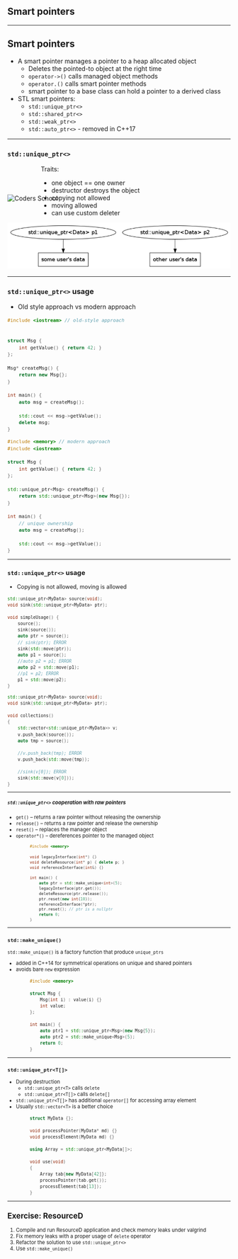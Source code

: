 ﻿<h2>Smart pointers</h2>

<div class="multicolumn" style="height: 400px; position: relative;">
<div class="col">
    <div style="position: absolute; bottom: 0">
        <img height=200 data-src="img/logo.png" src="img/logo.png" alt="Coders School" class="plain" style="margin-bottom: 0">
    </div>
</div>

<div class="col">
</div>

___

## Smart pointers

* <!-- .element: class="fragment fade-in" --> A smart pointer manages a pointer to a heap allocated object

  * <!-- .element: class="fragment fade-in" --> Deletes the pointed-to object at the right time
  * <!-- .element: class="fragment fade-in" --> <code>operator->()</code> calls managed object methods
  * <!-- .element: class="fragment fade-in" --> <code>operator.()</code> calls smart pointer methods
  * <!-- .element: class="fragment fade-in" --> smart pointer to a base class can hold a pointer to a derived class

* <!-- .element: class="fragment fade-in" --> STL smart pointers:

  * <!-- .element: class="fragment fade-in" --> <code>std::unique_ptr<></code>
  * <!-- .element: class="fragment fade-in" --> <code>std::shared_ptr<></code>
  * <!-- .element: class="fragment fade-in" --> <code>std::weak_ptr<></code>
  * <!-- .element: class="fragment fade-in" --> <code>std::auto_ptr<></code> - removed in C++17

___

### `std::unique_ptr<>`

<div style="width: 70%; margin: 0 auto">

Traits:

* <!-- .element: class="fragment fade-in" --> one object == one owner
* <!-- .element: class="fragment fade-in" --> destructor destroys the object
* <!-- .element: class="fragment fade-in" --> copying not allowed
* <!-- .element: class="fragment fade-in" --> moving allowed
* <!-- .element: class="fragment fade-in" --> can use custom deleter

</div>

<img src="img/uniqueptr.png" data-src="img/uniqueptr.png" alt="unique pointers" class="plain">

___

### `std::unique_ptr<>` usage

* Old style approach vs modern approach

<div class="multicolumn" style="font-size: 90%">
<div class="col">

```cpp
#include <iostream> // old-style approach


struct Msg {
    int getValue() { return 42; }
};

Msg* createMsg() {
    return new Msg{};
}

int main() {
    auto msg = createMsg();

    std::cout << msg->getValue();
    delete msg;
}
```

</div>

<div class="col">

```cpp
#include <memory> // modern approach
#include <iostream>

struct Msg {
    int getValue() { return 42; }
};

std::unique_ptr<Msg> createMsg() {
    return std::unique_ptr<Msg>(new Msg{});
}

int main() {
    // unique ownership
    auto msg = createMsg();

    std::cout << msg->getValue();
}
```

</div>

___

### `std::unique_ptr<>` usage

* Copying is not allowed, moving is allowed

<div class="multicolumn" style="font-size: 90%">
<div class="col">

```cpp
std::unique_ptr<MyData> source(void);
void sink(std::unique_ptr<MyData> ptr);

void simpleUsage() {
    source();
    sink(source());
    auto ptr = source();
    // sink(ptr); ERROR
    sink(std::move(ptr));
    auto p1 = source();
    //auto p2 = p1; ERROR
    auto p2 = std::move(p1);
    //p1 = p2; ERROR
    p1 = std::move(p2);
}

```

</div>

<div class="col">

```cpp
std::unique_ptr<MyData> source(void);
void sink(std::unique_ptr<MyData> ptr);

void collections()
{
    std::vector<std::unique_ptr<MyData>> v;
    v.push_back(source());
    auto tmp = source();

    //v.push_back(tmp); ERROR
    v.push_back(std::move(tmp));

    //sink(v[0]); ERROR
    sink(std::move(v[0]));
}
```

</div>

___

##### `std::unique_ptr<>` cooperation with raw pointers

* <!-- .element: class="fragment fade-in" --> <code>get()</code> – returns a raw pointer without releasing the ownership
* <!-- .element: class="fragment fade-in" --> <code>release()</code> – returns a raw pointer and release the ownership
* <!-- .element: class="fragment fade-in" --> <code>reset()</code> – replaces the manager object
* <!-- .element: class="fragment fade-in" --> <code>operator*()</code> – dereferences pointer to the managed object

<div style="font-size: 90%; width: 80%; margin: 0 auto">

```cpp
#include <memory>

void legacyInterface(int*) {}
void deleteResource(int* p) { delete p; }
void referenceInterface(int&) {}

int main() {
    auto ptr = std::make_unique<int>(5);
    legacyInterface(ptr.get());
    deleteResource(ptr.release());
    ptr.reset(new int{10});
    referenceInterface(*ptr);
    ptr.reset(); // ptr is a nullptr
    return 0;
}
```

</div>

___

### `std::make_unique()`

`std::make_unique()` is a factory function that produce `unique_ptrs`

* <!-- .element: class="fragment fade-in" --> added in C++14 for symmetrical operations on unique and shared pointers
* <!-- .element: class="fragment fade-in" --> avoids bare <code>new</code> expression

<div style="font-size: 100%; width: 80%; margin: 0 auto">

```cpp
#include <memory>

struct Msg {
    Msg(int i) : value(i) {}
    int value;
};

int main() {
    auto ptr1 = std::unique_ptr<Msg>(new Msg{5});
    auto ptr2 = std::make_unique<Msg>(5);
    return 0;
}
```

</div>

___

### `std::unique_ptr<T[]>`

* <!-- .element: class="fragment fade-in" --> During destruction
  * <!-- .element: class="fragment fade-in" --> <code>std::unique_ptr&ltT&gt</code> calls <code>delete</code>
  * <!-- .element: class="fragment fade-in" --> <code>std::unique_ptr&ltT[]&gt</code> calls <code>delete[]</code>
* <!-- .element: class="fragment fade-in" --> <code>std::unique_ptr&ltT[]&gt</code> has additional <code>operator[]</code> for accessing array element
* <!-- .element: class="fragment fade-in" --> Usually <code>std::vector&ltT&gt</code> is a better choice

<div style="font-size: 100%; width: 80%; margin: 0 auto">

```cpp
struct MyData {};

void processPointer(MyData* md) {}
void processElement(MyData md) {}

using Array = std::unique_ptr<MyData[]>;

void use(void)
{
    Array tab{new MyData[42]};
    processPointer(tab.get());
    processElement(tab[13]);
}
```

</div>

___

## Exercise: ResourceD

1. <!-- .element: class="fragment fade-in" --> Compile and run ResourceD application and check memory leaks under valgrind
2. <!-- .element: class="fragment fade-in" --> Fix memory leaks with a proper usage of <code>delete</code> operator
3. <!-- .element: class="fragment fade-in" --> Refactor the solution to use <code>std::unique_ptr<></code>
4. <!-- .element: class="fragment fade-in" --> Use <code>std::make_unique()</code>